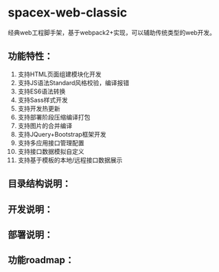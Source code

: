 # spacex-web-classic

经典web工程脚手架，基于webpack2+实现，可以辅助传统类型的web开发。

## 功能特性：
1. 支持HTML页面组建模块化开发
2. 支持JS语法Standard风格校验，编译报错
3. 支持ES6语法转换
4. 支持Sass样式开发
5. 支持开发热更新
6. 支持部署阶段压缩编译打包
7. 支持图片的合并编译
8. 支持JQuery+Bootstrap框架开发
9. 支持多应用接口管理配置
10. 支持接口数据模拟自定义
11. 支持基于模板的本地/远程接口数据展示

## 目录结构说明：


## 开发说明：


## 部署说明：


## 功能roadmap：
